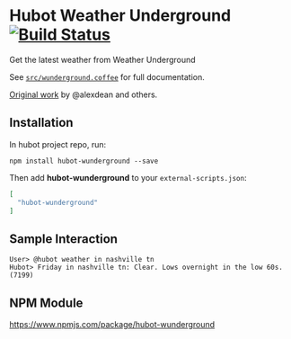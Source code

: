 # Hubot Weather Underground [![Build Status](https://travis-ci.org/stephenyeargin/hubot-wunderground.svg?branch=master)](https://travis-ci.org/stephenyeargin/hubot-wunderground)

Get the latest weather from Weather Underground

See [`src/wunderground.coffee`](src/wunderground.coffee) for full documentation.

[Original work](https://github.com/github/hubot-scripts/blob/master/src/scripts/wunderground.coffee) by @alexdean and others.

## Installation

In hubot project repo, run:

`npm install hubot-wunderground --save`

Then add **hubot-wunderground** to your `external-scripts.json`:

```json
[
  "hubot-wunderground"
]
```

## Sample Interaction

```
User> @hubot weather in nashville tn
Hubot> Friday in nashville tn: Clear. Lows overnight in the low 60s. (7199)
```

## NPM Module

https://www.npmjs.com/package/hubot-wunderground
